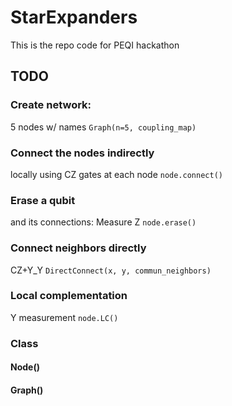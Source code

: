 # StarExpanders

This is the repo code for PEQI hackathon

## TODO

### Create network:

5 nodes w/ names
````Graph(n=5, coupling_map)````

### Connect the nodes indirectly

locally using CZ gates at each node
````node.connect()````

### Erase a qubit

and its connections: Measure Z
````node.erase()````

### Connect neighbors directly

CZ+Y_Y
````DirectConnect(x, y, commun_neighbors)````

### Local complementation

Y measurement
````node.LC()````

### Class

#### Node()

#### Graph()
